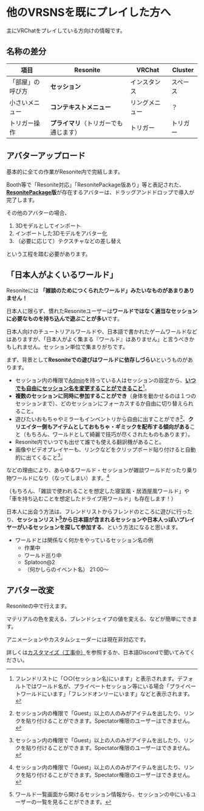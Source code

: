# 他のVRSNSを既にプレイした方へ
主にVRChatをプレイしている方向けの情報です。

## 名称の差分
| 項目       | Resonite              | VRChat | Cluster |
|----------|-----------------------|--------|-------|
| 「部屋」の呼び方 | **セッション**             |インスタンス| スペース  |
| 小さいメニュー| **コンテキストメニュー**        | リングメニュー| ？     |
| トリガー操作| **プライマリ**（トリガーでも通じます） | トリガー| トリガー  |


## アバターアップロード
基本的に全ての作業がResonite内で完結します。

Booth等で「Resonite対応」「ResonitePackage版あり」等と表記された、**[ResonitePackage](../media/resonitePackage.md)版**が存在するアバターは、ドラッグアンドドロップで導入が完了します。

その他のアバターの場合、
1. 3Dモデルとしてインポート
2. インポートした3Dモデルをアバター化
3. （必要に応じて）テクスチャなどの差し替え

という工程を踏む必要があります。
## 「日本人がよくいるワールド」
Resoniteには **「雑談のためにつくられたワールド」みたいなものがあまりありません！**

日本人に限らず、慣れたResoniteユーザーは**ワールドではなく適当なセッションに必要なものを持ち込んで遊ぶことが多い**です。

日本人向けのチュートリアルワールドや、日本語で書かれたゲームワールドなどはありますが、「日本人がよく集まる『ワールド』はありません」と言うべきかもしれません。セッション単位で集まりがちです。

まず、背景として**Resoniteでの遊びはワールドに依存しづらい**というものがあります。
- セッション内の権限で[Admin](../session/permission.md#権限の種類)を持っている人はセッションの設定から、**[いつでも自由にセッション名を変更することができること](../session/manageSession.md#セッション名)**[^showOnContacts]。
- **複数のセッションに同時に参加することができ**（身体を動かせるのは１つのセッションまで）、どのセッションにフォーカスするか自由に切り替えられること。
- 遊びたいおもちゃやミラーもインベントリから自由に出すことができ[^itemPermission]、**クリエイター側もアイテムとしておもちゃ・ギミックを配布する傾向がある**こと（もちろん、ワールドとして綺麗で技巧が尽くされたものもあります）。
- Resonite内でいつでも出せて誰でも使える翻訳機があること。
- 画像やビデオプレイヤーも、リンクなどをクリップボード貼り付けると自動的に出てくること[^itemPermission]。

などの理由により、あらゆるワールド・セッションが雑談ワールドだったり乗り物ワールドになり（なってしまい）ます。[^itemPermission]

（もちろん、「雑談で使われることを想定した寝室風・居酒屋風ワールド」や「車を持ち込むことを想定したドライブ用ワールド」も存在します！）

日本人に出会う方法は、フレンドリストからフレンドのところに遊びに行ったり、**セッションリスト[^sessionInfo]から日本語が含まれるセッションや日本人っぽいプレイヤーがいるセッションを探して参加する**、という方法になると思います。

- ワールドとは関係なく何かをやっているセッション名の例
  - 作業中
  - ワールド巡り中
  - Splatoon@2
  - （何かしらのイベント名） 21:00～
[^showOnContacts]: フレンドリストに「○○(セッション名)にいます」と表示されます。デフォルトではワールド名が、プライベートセッション等にいる場合「プライベートワールドにいます」「フレンドオンリーにいます」などと表示されます。
[^itemPermission]: セッション内の権限で「Guest」以上の人のみがアイテムを出したり、リンクを貼り付けることができます。Spectator権限のユーザーはできません。
[^sessionInfo]: ワールド一覧画面から開けるセッション情報から、セッションの中にいるユーザーの一覧を見ることができます。
## アバター改変
Resoniteの中で行えます。

マテリアルの色を変える、ブレンドシェイプの値を変える、などが簡単にできます。

アニメーションやカスタムシェーダーには現在非対応です。

詳しくは[カスタマイズ（工事中）](../customize/customize.md)を参照するか、日本語Discordで聞いてみてください。